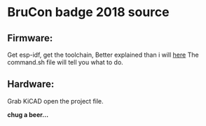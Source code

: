 # BruCon badge 2018 source

## Firmware:

Get esp-idf, get the toolchain, Better explained than i will [here](https://github.com/espressif/esp-idf/blob/master/docs/en/get-started/index.rst)
The command.sh file will tell you what to do.

## Hardware:
Grab KiCAD
open the project file.

**chug a beer...**
